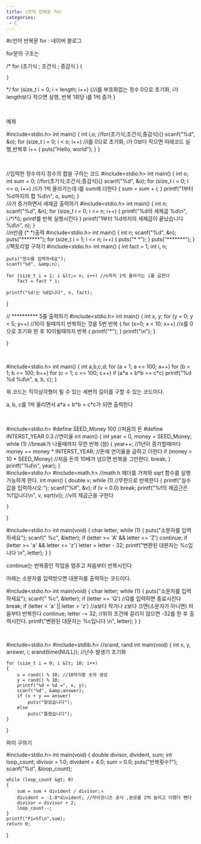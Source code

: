```yaml
---
title: c언어 반복문 for
categories:
 - C
---
```

#c언어 반복문 for : 네이버 블로그
<div class="wrap_rabbit pcol2 _param(1) _postViewArea221512236898" id="post-view221512236898">
<!-- Rabbit HTML --><div class="se-viewer se-theme-default" lang="ko-KR">
<!-- SE_DOC_HEADER_END -->
<div class="se-main-container">
<div class="se-component se-text se-l-default" id="SE-b1bd1821-28be-4697-bd45-cc387e61dfd6">
<div class="se-component-content">
<div class="se-section se-section-text se-l-default">
<div class="se-module se-module-text"><!-- SE-TEXT { --><p class="se-text-paragraph se-text-paragraph-align-" id="SE-9f58a755-fcd3-4ee3-96b0-950ef4fd83ff" style=""><span class="se-fs- se-ff-" id="SE-868c6161-975a-44e6-b0bd-d5091d46ef91" style="color:null;">for문의 구조는</span></p><!-- } SE-TEXT --></div>
</div>
</div>
</div> <div class="se-component se-code se-l-default" id="SE-56355f88-7513-4bc7-a3af-5abf2bb6daf0">
<div class="se-component-content">
<div class="se-section se-section-code se-l-default">
<div class="se-module se-module-code se-fs-fs13">
<div class="se-code-source">
<div class="__se_code_view language-javascript">	
/*  for (초기식 ; 조건식 ; 증감식 )
	{

	}
*/
	for (size_t i = 0; i &lt; length; i++) 
	{//i를 부호화없는 정수 0으로 초기화, i가 length보다 작으면 실행, 반복 1회당 i를 1씩 증가
	}</div>
</div>
</div>
</div>
</div>
<script class="__se_module_data" data-module='{"type":"v2_code", "id" : "SE-56355f88-7513-4bc7-a3af-5abf2bb6daf0"}' type="text/data"></script>
</div> <div class="se-component se-text se-l-default" id="SE-7b2662d8-7d25-4ea7-b5b9-295a63d34572">
<div class="se-component-content">
<div class="se-section se-section-text se-l-default">
<div class="se-module se-module-text"><!-- SE-TEXT { --><p class="se-text-paragraph se-text-paragraph-align-" id="SE-82688ae7-6d1a-4ea8-8ba2-9bcae1aaeb56" style=""><span class="se-fs- se-ff-" id="SE-7b65480e-60e3-4673-812b-0d0a2f11c3ac" style="color:null;">​</span></p><!-- } SE-TEXT --><!-- SE-TEXT { --><p class="se-text-paragraph se-text-paragraph-align-" id="SE-f47a4324-1995-4886-bf6a-eb7a062831b5" style=""><span class="se-fs- se-ff-" id="SE-d25e7408-eb63-4070-8308-295624223cb0" style="color:null;">예제</span></p><!-- } SE-TEXT --></div>
</div>
</div>
</div> <div class="se-component se-code se-l-default" id="SE-b524885e-7a5d-42ec-ad57-d00fba2d1677">
<div class="se-component-content">
<div class="se-section se-section-code se-l-default">
<div class="se-module se-module-code se-fs-fs13">
<div class="se-code-source">
<div class="__se_code_view language-javascript">#include&lt;stdio.h&gt;
int main() {
	int i,o;
	//for(초기식;조건식;증감식){}
	scanf("%d", &amp;o);
	for (size_t i = 0; i &lt; o; i++) //i를 0으로 초기화, i가 0보다 작으면 아래코드 실행,반복후 i++
	{
		puts("Hello, world");
	}
}</div>
</div>
</div>
</div>
</div>
<script class="__se_module_data" data-module='{"type":"v2_code", "id" : "SE-b524885e-7a5d-42ec-ad57-d00fba2d1677"}' type="text/data"></script>
</div> <div class="se-component se-text se-l-default" id="SE-95eb82f1-633c-4f6d-9672-ed5386d175b9">
<div class="se-component-content">
<div class="se-section se-section-text se-l-default">
<div class="se-module se-module-text"><!-- SE-TEXT { --><p class="se-text-paragraph se-text-paragraph-align-" id="SE-2f240adb-6ac5-43af-b9c0-a916b72d4371" style=""><span class="se-fs- se-ff-" id="SE-795d28d5-55fe-4c37-b440-ab014df5595a" style="">​</span></p><!-- } SE-TEXT --></div>
</div>
</div>
</div> <div class="se-component se-code se-l-default" id="SE-fbfb0811-379f-44da-9937-35cd2d7e82cf">
<div class="se-component-content">
<div class="se-section se-section-code se-l-default">
<div class="se-module se-module-code se-fs-fs13">
<div class="se-code-source">
<div class="__se_code_view language-javascript">//입력한 정수까지 정수의 합을 구하는 코드
#include&lt;stdio.h&gt;
int main() {
	int o;
	int sum = 0;
	//for(초기식;조건식;증감식){}
	scanf("%d", &amp;o);
	for (size_t i = 0; i &lt;= o; i++) //i가 1씩 올라가는데 i를 sum에 더한다
	{
		sum = sum + i;
	}
	printf("1부터 %d까지의 합 %d\n", o, sum);
}
</div>
</div>
</div>
</div>
</div>
<script class="__se_module_data" data-module='{"type":"v2_code", "id" : "SE-fbfb0811-379f-44da-9937-35cd2d7e82cf"}' type="text/data"></script>
</div> <div class="se-component se-code se-l-default" id="SE-c1a0e6b5-8df0-473d-8a6d-6e8073931c52">
<div class="se-component-content">
<div class="se-section se-section-code se-l-default">
<div class="se-module se-module-code se-fs-fs13">
<div class="se-code-source">
<div class="__se_code_view language-javascript">//i가 증가하면서 세제곱 출력하기
#include&lt;stdio.h&gt;
int main() {
	int n;
	scanf("%d", &amp;n);
	for (size_t i = 0; i &lt;= n; i++)
	{
		printf("%d의 세제곱 %d\n", i,i*i*i); printf를 반복 실행시킨다
	}
	printf("1부터 %d까지의 세제곱이 끝났습니다 %d\n", n);
}</div>
</div>
</div>
</div>
</div>
<script class="__se_module_data" data-module='{"type":"v2_code", "id" : "SE-c1a0e6b5-8df0-473d-8a6d-6e8073931c52"}' type="text/data"></script>
</div> <div class="se-component se-code se-l-default" id="SE-4598a593-df57-435b-9cd7-39debff9fbce">
<div class="se-component-content">
<div class="se-section se-section-code se-l-default">
<div class="se-module se-module-code se-fs-fs13">
<div class="se-code-source">
<div class="__se_code_view language-javascript">//n만큼 (*      *)출력
#include&lt;stdio.h&gt;
int main() {
	int n;
	scanf("%d", &amp;n);
	puts("*******");
	for (size_t i = 1; i &lt;= n; i++)
	{
		puts("*     *");
	}
	puts("*******");
}</div>
</div>
</div>
</div>
</div>
<script class="__se_module_data" data-module='{"type":"v2_code", "id" : "SE-4598a593-df57-435b-9cd7-39debff9fbce"}' type="text/data"></script>
</div> <div class="se-component se-code se-l-default" id="SE-77b5789f-b7ef-41da-b192-6c8094384d5c">
<div class="se-component-content">
<div class="se-section se-section-code se-l-default">
<div class="se-module se-module-code se-fs-fs13">
<div class="se-code-source">
<div class="__se_code_view language-javascript">//팩토리얼 구하기
#include&lt;stdio.h&gt;
int main() {
	int fact = 1;
	int i, n;
	
	puts("정수를 입력하세요");
	scanf("%d", &amp;n);
	
	for (size_t i = 1; i &lt;= n; i++) //n까지 1씩 올라가는 i를 곱한다
		fact = fact * i;
	
	printf("%d!는 %d입니다", n, fact);
}</div>
</div>
</div>
</div>
</div>
<script class="__se_module_data" data-module='{"type":"v2_code", "id" : "SE-77b5789f-b7ef-41da-b192-6c8094384d5c"}' type="text/data"></script>
</div> <div class="se-component se-code se-l-default" id="SE-2b18f964-3871-45a5-a701-3fa04089f971">
<div class="se-component-content">
<div class="se-section se-section-code se-l-default">
<div class="se-module se-module-code se-fs-fs13">
<div class="se-code-source">
<div class="__se_code_view language-javascript">// ********** 5줄 출력하기
#include&lt;stdio.h&gt;
int main() {
	int x, y;
	for (y = 0; y &lt; 5; y++) //10이 될때까지 반복하는 것을 5번 반복
	{
		for (x=0; x &lt; 10; x++) //x를 0으로 초기화 한 후 10이될때까지 반복
		{
			printf("*");
		}
		printf("\n");
	}



}</div>
</div>
</div>
</div>
</div>
<script class="__se_module_data" data-module='{"type":"v2_code", "id" : "SE-2b18f964-3871-45a5-a701-3fa04089f971"}' type="text/data"></script>
</div> <div class="se-component se-text se-l-default" id="SE-b57fcdab-44bb-4c06-ae5f-f3e2d1cf6060">
<div class="se-component-content">
<div class="se-section se-section-text se-l-default">
<div class="se-module se-module-text"><!-- SE-TEXT { --><p class="se-text-paragraph se-text-paragraph-align-" id="SE-b5a8106b-2b79-4806-b91f-ae2083977249" style=""><span class="se-fs- se-ff-" id="SE-21dec338-3cdf-477b-a258-a9861b77f336" style="">​</span></p><!-- } SE-TEXT --></div>
</div>
</div>
</div> <div class="se-component se-code se-l-default" id="SE-ee76419a-9a65-415e-ac6d-acb973b09234">
<div class="se-component-content">
<div class="se-section se-section-code se-l-default">
<div class="se-module se-module-code se-fs-fs13">
<div class="se-code-source">
<div class="__se_code_view language-javascript">#include&lt;stdio.h&gt;
int main() {
	int a,b,c,d;
	for (a = 1; a &lt;= 100; a++)
		for (b = 1; b &lt;= 100; b++)
			for (c = 1; c &lt;= 100; c++)
				if (a*a + b*b == c*c)
					printf("%d %d %d\n", a, b, c);
}</div>
</div>
</div>
</div>
</div>
<script class="__se_module_data" data-module='{"type":"v2_code", "id" : "SE-ee76419a-9a65-415e-ac6d-acb973b09234"}' type="text/data"></script>
</div> <div class="se-component se-text se-l-default" id="SE-a5281ba5-998a-48c7-92bf-ed3adee43a29">
<div class="se-component-content">
<div class="se-section se-section-text se-l-default">
<div class="se-module se-module-text"><!-- SE-TEXT { --><p class="se-text-paragraph se-text-paragraph-align-" id="SE-72f739f4-7f20-4521-88c9-f84e845dec67" style=""><span class="se-fs- se-ff-" id="SE-8148d985-cb8c-43e2-b2f4-8ced4432c4b7" style="">위 코드는 직각삼각형이 될 수 있는 세변의 길이를 구할 수 있는 코드이다.</span></p><!-- } SE-TEXT --><!-- SE-TEXT { --><p class="se-text-paragraph se-text-paragraph-align-" id="SE-7f8ee991-a214-460f-9c47-9d5e9d984c3a" style=""><span class="se-fs- se-ff-" id="SE-44739551-af01-48da-85c0-92384c9278b2" style="">a, b, c를 1씩 올리면서 a*a + b*b = c*c가 되면 출력한다</span></p><!-- } SE-TEXT --><!-- SE-TEXT { --><p class="se-text-paragraph se-text-paragraph-align-" id="SE-27a9ace1-2a28-4e47-b9d7-0f6c946a3128" style=""><span class="se-fs- se-ff-" id="SE-0aada738-ef5f-4c48-9a35-b4afed49485d" style="">​</span></p><!-- } SE-TEXT --></div>
</div>
</div>
</div> <div class="se-component se-code se-l-default" id="SE-00b7b973-9ca3-4651-a835-6daff91f5bff">
<div class="se-component-content">
<div class="se-section se-section-code se-l-default">
<div class="se-module se-module-code se-fs-fs13">
<div class="se-code-source">
<div class="__se_code_view language-javascript">#include&lt;stdio.h&gt;
#define SEED_Money 100 //처음의 돈
#define INTERST_YEAR 0.3 //연이율
 int main() {
	int year = 0, money = SEED_Money;
	while (1) //break가 나올때까지 무한 반복 (참)
	{
		year++; //1년이 증가할때마다
		money += money * INTERST_YEAR; //돈에 연이율을 곱하고 더한다
		if (money &gt; 10 * SEED_Money) //처음 돈의 10배가 넘으면 반복을 그만한다.
			break;
	}
	printf("%d\n", year);
}</div>
</div>
</div>
</div>
</div>
<script class="__se_module_data" data-module='{"type":"v2_code", "id" : "SE-00b7b973-9ca3-4651-a835-6daff91f5bff"}' type="text/data"></script>
</div> <div class="se-component se-code se-l-default" id="SE-be1a716c-1597-441c-be37-8a19a8d84f03">
<div class="se-component-content">
<div class="se-section se-section-code se-l-default">
<div class="se-module se-module-code se-fs-fs13">
<div class="se-code-source">
<div class="__se_code_view language-javascript">#include&lt;stdio.h&gt;
#include&lt;math.h&gt; //math.h 헤더를 가져와 sqrt 함수를 실행 가능하게 한다.
int main() {
	double v;
	while (1) //무한으로 반복한다
	{
		printf("실수값을 입력하시오:");
		scanf("%lf", &amp;v);
		if (v &lt; 0.0) 
			break;
		printf("%f의 제곱근은 %f입니다\n", v, sqrt(v)); //v의 제곱근을 구한다

	}
}</div>
</div>
</div>
</div>
</div>
<script class="__se_module_data" data-module='{"type":"v2_code", "id" : "SE-be1a716c-1597-441c-be37-8a19a8d84f03"}' type="text/data"></script>
</div> <div class="se-component se-code se-l-default" id="SE-f2c9fe6d-fdf8-4ac3-9916-788f6f8b342b">
<div class="se-component-content">
<div class="se-section se-section-code se-l-default">
<div class="se-module se-module-code se-fs-fs13">
<div class="se-code-source">
<div class="__se_code_view language-javascript">#include&lt;stdio.h&gt;
int main(void) {
	char letter;
	while (1) {
		puts("소문자를 입력하세요");
		scanf(" %c", &amp;letter);
		if (letter &gt;= 'A' &amp;&amp; letter &lt;= 'Z')
			continue;
		if (letter &gt;= 'a' &amp;&amp; letter &lt;= 'z')
			letter = letter - 32;
		printf("변환된 대문자는 %c입니다 \n", letter);
	}
}</div>
</div>
</div>
</div>
</div>
<script class="__se_module_data" data-module='{"type":"v2_code", "id" : "SE-f2c9fe6d-fdf8-4ac3-9916-788f6f8b342b"}' type="text/data"></script>
</div> <div class="se-component se-text se-l-default" id="SE-c4cd38de-08d0-4f6b-93ec-177f42c93b9a">
<div class="se-component-content">
<div class="se-section se-section-text se-l-default">
<div class="se-module se-module-text"><!-- SE-TEXT { --><p class="se-text-paragraph se-text-paragraph-align-" id="SE-d9ccd7f8-d028-4084-85cf-1e8570fcdcac" style=""><span class="se-fs- se-ff-" id="SE-575cc932-6ff1-4d67-af5a-abeb693f1292" style="">continue는 반복중인 작업을 멈추고 처음부터 반복시킨다</span></p><!-- } SE-TEXT --><!-- SE-TEXT { --><p class="se-text-paragraph se-text-paragraph-align-" id="SE-4030f633-decf-401d-9a4d-35ecee47357a" style=""><span class="se-fs- se-ff-" id="SE-e7b38a8e-482f-4940-95c0-7896cfe0e7db" style="">아래는 소문자를 입력받으면 대문자를 출력하는 코드이다.</span></p><!-- } SE-TEXT --></div>
</div>
</div>
</div> <div class="se-component se-code se-l-default" id="SE-1f5e5041-d9db-4902-b541-4fe0b1ae7670">
<div class="se-component-content">
<div class="se-section se-section-code se-l-default">
<div class="se-module se-module-code se-fs-fs13">
<div class="se-code-source">
<div class="__se_code_view language-javascript">#include&lt;stdio.h&gt;
int main(void) {
	char letter;
	while (1) {
		puts("소문자를 입력하세요");
		scanf(" %c", &amp;letter);
		if (letter == 'Q') //Q를 입력하면 종료시킨다
			break;
		if (letter &lt; 'a' || letter &gt; 'z') //a보다 작거나 z보다 크면(소문자가 아니면) 처음부터 반복한다
			continue;
		letter -= 32; //위의 조건에 걸리지 않으면 -32를 한 후 출력시킨다.
		printf("변환된 대문자는 %c입니다 \n", letter);
	}
}</div>
</div>
</div>
</div>
</div>
<script class="__se_module_data" data-module='{"type":"v2_code", "id" : "SE-1f5e5041-d9db-4902-b541-4fe0b1ae7670"}' type="text/data"></script>
</div> <div class="se-component se-text se-l-default" id="SE-6a49fbc4-b65a-4c0e-8eb8-f926eb9d6945">
<div class="se-component-content">
<div class="se-section se-section-text se-l-default">
<div class="se-module se-module-text"><!-- SE-TEXT { --><p class="se-text-paragraph se-text-paragraph-align-" id="SE-6deafe00-8f4c-4a8e-b680-f74d8ba360e6" style=""><span class="se-fs- se-ff-" id="SE-6b0ae249-797e-42f6-8fd8-2047593d04f0" style="">​</span></p><!-- } SE-TEXT --></div>
</div>
</div>
</div> <div class="se-component se-code se-l-default" id="SE-3240e388-94cf-4246-8374-0cb4feb59ac8">
<div class="se-component-content">
<div class="se-section se-section-code se-l-default">
<div class="se-module se-module-code se-fs-fs13">
<div class="se-code-source">
<div class="__se_code_view language-javascript">#include&lt;stdio.h&gt;
#include&lt;stdlib.h&gt; //srand, rand
int main(void) {
	int x, y, answer, i;
	srand(time(NULL)); //난수 발생기 초기화

	for (size_t i = 0; i &lt; 10; i++)
	{
		x = rand() % 10; //10까지중 숫자 생성
		y = rand() % 10; 
		printf("%d + %d =", x, y);
		scanf("%d", &amp;answer);
		if (x + y == answer)
			puts("맞았습니다");
		else
			puts("틀렸습니다");
	}
}</div>
</div>
</div>
</div>
</div>
<script class="__se_module_data" data-module='{"type":"v2_code", "id" : "SE-3240e388-94cf-4246-8374-0cb4feb59ac8"}' type="text/data"></script>
</div> <div class="se-component se-text se-l-default" id="SE-95bf8ab1-dc1c-44bc-a823-ec504529cdf0">
<div class="se-component-content">
<div class="se-section se-section-text se-l-default">
<div class="se-module se-module-text"><!-- SE-TEXT { --><p class="se-text-paragraph se-text-paragraph-align-" id="SE-7e1f54e7-6451-48da-976d-fd2be73b34f4" style=""><span class="se-fs- se-ff-" id="SE-885474a4-266d-4f5c-b3ea-b8a64017e010" style="">파이 구하기</span></p><!-- } SE-TEXT --></div>
</div>
</div>
</div> <div class="se-component se-code se-l-default" id="SE-f234653a-29ea-47d8-99f9-5598c0cc274f">
<div class="se-component-content">
<div class="se-section se-section-code se-l-default">
<div class="se-module se-module-code se-fs-fs13">
<div class="se-code-source">
<div class="__se_code_view language-javascript">#include&lt;stdio.h&gt;
int main(void) {
	double divisor, divident, sum;
	int loop_count;
	divisor = 1.0;
	divident = 4.0;
	sum = 0.0;
	puts("반복횟수?");
	scanf("%d", &amp;loop_count);

	while (loop_count &gt; 0)
	{
		sum = sum + divident / divisor;ㅅ
		divident = -1.0*divident; //라이프니츠 공식 ,분모를 2씩 늘리고 더했다 뺀다
		divisor = divisor + 2;
		loop_count--;
	}
	printf("Pi=%f\n",sum);
	return 0;
}</div>
</div>
</div>
</div>
</div>
<script class="__se_module_data" data-module='{"type":"v2_code", "id" : "SE-f234653a-29ea-47d8-99f9-5598c0cc274f"}' type="text/data"></script>
</div> <div class="se-component se-text se-l-default" id="SE-d5504ef6-19dc-427a-98b7-008d805a1588">
<div class="se-component-content">
<div class="se-section se-section-text se-l-default">
<div class="se-module se-module-text"><!-- SE-TEXT { --><p class="se-text-paragraph se-text-paragraph-align-" id="SE-9e4eba27-117d-44b8-add6-446b27f2db55" style=""><span class="se-fs- se-ff-" id="SE-202f8c99-2ee7-4a9d-9474-292fe0f1d6ca" style="">​</span></p><!-- } SE-TEXT --></div>
</div>
</div>
</div> </div>
</div>
</div>